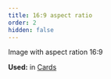 ```yaml
---
title: 16:9 aspect ratio
order: 2
hidden: false
---
```

Image with aspect ration 16:9

**Used:** in [Cards](?p=molecules-card-image)
